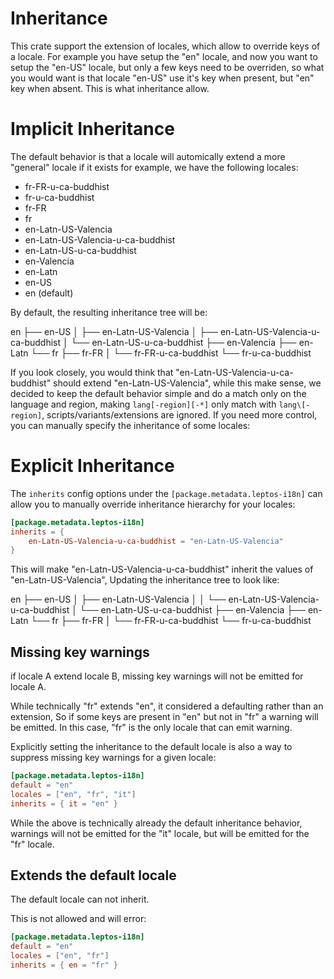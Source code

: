 # Inheritance

This crate support the extension of locales, which allow to override keys of a locale. 
For example you have setup the "en" locale, and now you want to setup the "en-US" locale, but only a few keys need to be overriden,
so what you would want is that locale "en-US" use it's key when present, but "en" key when absent.
This is what inheritance allow.

# Implicit Inheritance

The default behavior is that a locale will automically extend a more "general" locale if it exists for example,
we have the following locales:

 - fr-FR-u-ca-buddhist
 - fr-u-ca-buddhist
 - fr-FR
 - fr
 - en-Latn-US-Valencia
 - en-Latn-US-Valencia-u-ca-buddhist
 - en-Latn-US-u-ca-buddhist
 - en-Valencia
 - en-Latn
 - en-US
 - en (default)

By default, the resulting inheritance tree will be:

en
├── en-US
│   ├── en-Latn-US-Valencia
│   ├── en-Latn-US-Valencia-u-ca-buddhist
│   └── en-Latn-US-u-ca-buddhist
├── en-Valencia
├── en-Latn
└── fr
    ├── fr-FR
    │   └── fr-FR-u-ca-buddhist 
    └── fr-u-ca-buddhist

If you look closely, you would think that "en-Latn-US-Valencia-u-ca-buddhist" should extend "en-Latn-US-Valencia",
while this make sense, we decided to keep the default behavior simple and do a match only on the language and region,
making `lang[-region][-*]` only match with `lang\[-region]`, scripts/variants/extensions are ignored.
If you need more control, you can manually specify the inheritance of some locales:

# Explicit Inheritance

The `inherits` config options under the `[package.metadata.leptos-i18n]` can allow you to manually override inheritance hierarchy for your locales:

```toml
[package.metadata.leptos-i18n]
inherits = { 
    en-Latn-US-Valencia-u-ca-buddhist = "en-Latn-US-Valencia" 
}
```

This will make "en-Latn-US-Valencia-u-ca-buddhist" inherit the values of "en-Latn-US-Valencia",
Updating the inheritance tree to look like:

en
├── en-US
│   ├── en-Latn-US-Valencia
│   │   └── en-Latn-US-Valencia-u-ca-buddhist
│   └── en-Latn-US-u-ca-buddhist
├── en-Valencia
├── en-Latn
└── fr
    ├── fr-FR
    │   └── fr-FR-u-ca-buddhist 
    └── fr-u-ca-buddhist

## Missing key warnings

if locale A extend locale B, missing key warnings will not be emitted for locale A.

While technically "fr" extends "en", it considered a defaulting rather than an extension,
So if some keys are present in "en" but not in "fr" a warning will be emitted.
In this case, "fr" is the only locale that can emit warning.

Explicitly setting the inheritance to the default locale is also a way to suppress missing key warnings for a given locale:

```toml
[package.metadata.leptos-i18n]
default = "en"
locales = ["en", "fr", "it"]
inherits = { it = "en" }
```

While the above is technically already the default inheritance behavior, warnings will not be emitted for the "it" locale, but will be emitted for the "fr" locale.

## Extends the default locale

The default locale can not inherit.

This is not allowed and will error:

```toml
[package.metadata.leptos-i18n]
default = "en"
locales = ["en", "fr"]
inherits = { en = "fr" }
```
